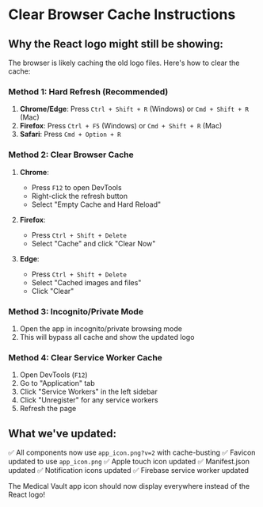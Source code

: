 # Clear Browser Cache Instructions

## Why the React logo might still be showing:

The browser is likely caching the old logo files. Here's how to clear the cache:

### Method 1: Hard Refresh (Recommended)
1. **Chrome/Edge**: Press `Ctrl + Shift + R` (Windows) or `Cmd + Shift + R` (Mac)
2. **Firefox**: Press `Ctrl + F5` (Windows) or `Cmd + Shift + R` (Mac)
3. **Safari**: Press `Cmd + Option + R`

### Method 2: Clear Browser Cache
1. **Chrome**:
   - Press `F12` to open DevTools
   - Right-click the refresh button
   - Select "Empty Cache and Hard Reload"

2. **Firefox**:
   - Press `Ctrl + Shift + Delete`
   - Select "Cache" and click "Clear Now"

3. **Edge**:
   - Press `Ctrl + Shift + Delete`
   - Select "Cached images and files"
   - Click "Clear"

### Method 3: Incognito/Private Mode
1. Open the app in incognito/private browsing mode
2. This will bypass all cache and show the updated logo

### Method 4: Clear Service Worker Cache
1. Open DevTools (`F12`)
2. Go to "Application" tab
3. Click "Service Workers" in the left sidebar
4. Click "Unregister" for any service workers
5. Refresh the page

## What we've updated:

✅ All components now use `app_icon.png?v=2` with cache-busting
✅ Favicon updated to use `app_icon.png`
✅ Apple touch icon updated
✅ Manifest.json updated
✅ Notification icons updated
✅ Firebase service worker updated

The Medical Vault app icon should now display everywhere instead of the React logo!
